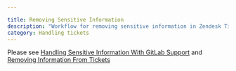 ```yaml
---

title: Removing Sensitive Information
description: "Workflow for removing sensitive information in Zendesk Tickets"
category: Handling tickets
---
```


Please see  [Handling Sensitive Information With GitLab Support](https://about.gitlab.com/support/sensitive-information/) and [Removing Information From Tickets](https://about.gitlab.com/handbook/support/providing_excellent_customer_service.html#removing-information-from-tickets)
